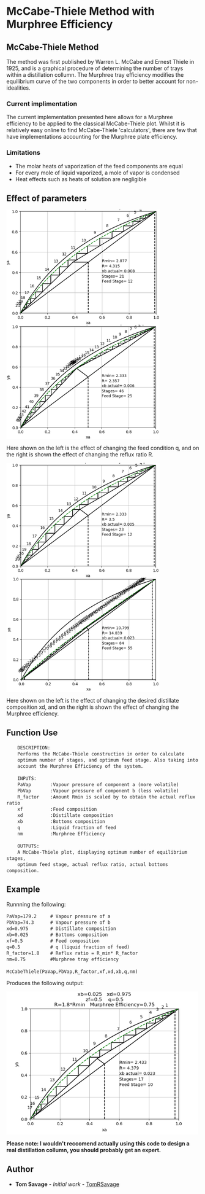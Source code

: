 
# McCabe-Thiele Method with Murphree Efficiency


## McCabe-Thiele Method
The method was first published by Warren L. McCabe and Ernest Thiele in 1925, and is a graphical procedure of determining the number of trays within a distillation collumn. The Murphree tray efficiency modifies the equilibrium curve of the two components in order to better account for non-idealities. 

### Current implimentation
The current implementation presented here allows for a Murphree efficiency to be applied to the classical McCabe-Thiele plot. Whilst it is relatively easy online to find McCabe-Thiele 'calculators', there are few that have implementations accounting for the Murphree plate efficiency. 

### Limitations
* The molar heats of vaporization of the feed components are equal
* For every mole of liquid vaporized, a mole of vapor is condensed
* Heat effects such as heats of solution are negligible

## Effect of parameters
<img align="center" src="https://github.com/TomRSavage/McCabeThiele/blob/master/q.gif" width="400"> <img align="center" src="https://github.com/TomRSavage/McCabeThiele/blob/master/R.gif" width="400"> 

Here shown on the left is the effect of changing the feed condition q, and on the right is shown the effect of changing the reflux ratio R. 

<img align="center" src="https://github.com/TomRSavage/McCabeThiele/blob/master/xd.gif" width="400"> <img align="center" src="https://github.com/TomRSavage/McCabeThiele/blob/master/nm.gif" width="400"> 

Here shown on the left is the effect of changing the desired distillate composition xd, and on the right is shown the effect of changing the Murphree efficiency. 

## Function Use
```
    DESCRIPTION: 
    Performs the McCabe-Thiele construction in order to calculate
    optimum number of stages, and optimum feed stage. Also taking into 
    account the Murphree Efficiency of the system. 

    INPUTS: 
    PaVap       :Vapour pressure of component a (more volatile)
    PbVap       :Vapour pressure of component b (less volatile)
    R_factor    :Amount Rmin is scaled by to obtain the actual reflux ratio
    xf          :Feed composition 
    xd          :Distillate composition 
    xb          :Bottoms composition 
    q           :Liquid fraction of feed
    nm          :Murphree Efficiency

    OUTPUTS: 
    A McCabe-Thiele plot, displaying optimum number of equilibrium stages, 
    optimum feed stage, actual reflux ratio, actual bottoms composition. 
```
## Example
Runnning the following: 
```
PaVap=179.2     # Vapour pressure of a
PbVap=74.3      # Vapour pressure of b 
xd=0.975        # Distillate composition 
xb=0.025        # Bottoms composition 
xf=0.5          # Feed composition 
q=0.5           # q (liquid fraction of feed)
R_factor=1.8    # Reflux ratio = R_min* R_factor
nm=0.75         #Murphree tray efficiency

McCabeThiele(PaVap,PbVap,R_factor,xf,xd,xb,q,nm)
```
Produces the following output: 

<img align='center' src="https://github.com/TomRSavage/McCabeThiele/blob/master/McCabeThielePlot.png" width="500">

**Please note: I wouldn't reccomend actually using this code to design a real distillation collumn,  you should probably get an expert.**

## Author

* **Tom Savage** - *Initial work* - [TomRSavage](https://github.com/TomRSavage)
